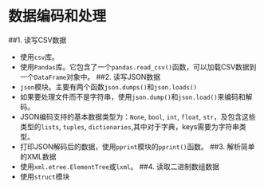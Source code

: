 # 数据编码和处理
##1. 读写CSV数据
- 使用`csv`库。
- 使用`Pandas`库。它包含了一个`pandas.read_csv()`函数，可以加载CSV数据到一个`DataFrame`对象中。
##2. 读写JSON数据
- `json`模块。主要有两个函数`json.dumps()`和`json.loads()`
- 如果要处理文件而不是字符串，使用`json.dump()`和`json.load()`来编码和解码。
- JSON编码支持的基本数据类型为：`None`, `bool`, `int`, `float`, `str`，及包含这些类型的`lists`, `tuples`, `dictionaries`,其中对于字典，keys需要为字符串类型。
- 打印JSON解码后的数据，使用`pprint`模块的`pprint()`函数。
##3. 解析简单的XML数据
- 使用`xml.etree.ElementTree`或`lxml`。
##4. 读取二进制数组数据
- 使用`struct`模块
